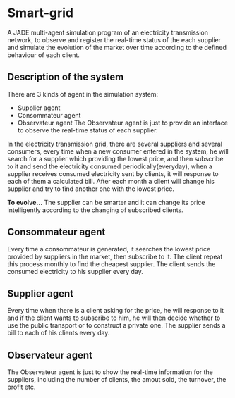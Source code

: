 # Smart-grid
A JADE multi-agent simulation program of an electricity transmission network, to observe and register the real-time status of the each supplier and simulate the evolution of the market over time according to the defined behaviour of each client.

## Description of the system

There are 3 kinds of agent in the simulation system:
- Supplier agent
- Consommateur agent
- Observateur agent
The Observateur agent is just to provide an interface to observe the real-time status of each supplier.

In the electricity transmission grid, there are several suppliers and several consumers, every time when a new consumer entered in the system, he will search for a supplier which providing the lowest price, and then subscribe to it and send the electricity consumed periodically(everyday), when a supplier receives consumed electricity sent by clients, it will response to each of them a calculated bill. After each month a client will change his supplier and try to find another one with the lowest price.

**To evolve...**
The supplier can be smarter and it can change its price intelligently according to the changing of subscribed clients.

## Consommateur agent
Every time a consommateur is generated, it searches the lowest price provided by suppliers in the market, then subscribe to it. The client repeat this process monthly to find the cheapest supplier.
The client sends the consumed electricity to his supplier every day.

## Supplier agent
Every time when there is a client asking for the price, he will response to it and if the client wants to subscribe to him, he will then decide whether to use the public transport or to construct a private one.
The supplier sends a bill to each of his clients every day.

## Observateur agent
The Observateur agent is just to show the real-time information for the suppliers, including the number of clients, the amout sold, the turnover, the profit etc.
